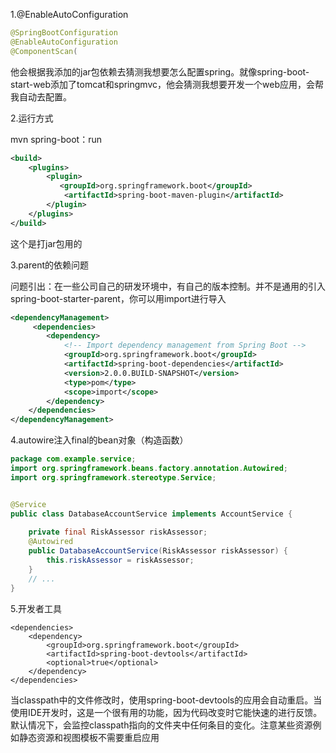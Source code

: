 1.@EnableAutoConfiguration

```java
@SpringBootConfiguration
@EnableAutoConfiguration
@ComponentScan(
```

他会根据我添加的jar包依赖去猜测我想要怎么配置spring。就像spring-boot-start-web添加了tomcat和springmvc，他会猜测我想要开发一个web应用，会帮我自动去配置。

2.运行方式

mvn spring-boot：run

```xml
<build>
    <plugins>
        <plugin>
           <groupId>org.springframework.boot</groupId>
            <artifactId>spring-boot-maven-plugin</artifactId>
        </plugin>
    </plugins>
</build>
```

这个是打jar包用的

3.parent的依赖问题

问题引出：在一些公司自己的研发环境中，有自己的版本控制。并不是通用的引入spring-boot-starter-parent，你可以用import进行导入

```xml
<dependencyManagement>
     <dependencies>
        <dependency>
            <!-- Import dependency management from Spring Boot -->
            <groupId>org.springframework.boot</groupId>
            <artifactId>spring-boot-dependencies</artifactId>
            <version>2.0.0.BUILD-SNAPSHOT</version>
            <type>pom</type>
            <scope>import</scope>
        </dependency>
    </dependencies>
</dependencyManagement>
```

4.autowire注入final的bean对象（构造函数）

```java
package com.example.service;
import org.springframework.beans.factory.annotation.Autowired;
import org.springframework.stereotype.Service;


@Service
public class DatabaseAccountService implements AccountService {
    
    private final RiskAssessor riskAssessor;
    @Autowired
    public DatabaseAccountService(RiskAssessor riskAssessor) {
        this.riskAssessor = riskAssessor;
    }
    // ...
}
```

5.开发者工具

```
<dependencies>
    <dependency>
        <groupId>org.springframework.boot</groupId>
        <artifactId>spring-boot-devtools</artifactId>
        <optional>true</optional>
    </dependency>
</dependencies>
```

当classpath中的文件修改时，使用spring-boot-devtools的应用会自动重启。当使用IDE开发时，这是一个很有用的功能，因为代码改变时它能快速的进行反馈。默认情况下，会监控classpath指向的文件夹中任何条目的变化。注意某些资源例如静态资源和视图模板不需要重启应用

